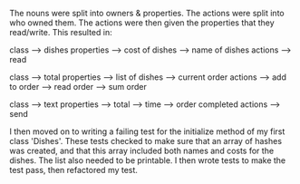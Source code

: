 The nouns were split into owners & properties.
The actions were split into who owned them.
The actions were then given the properties that they read/write.
This resulted in:

class       --> dishes
properties  --> cost of dishes
            --> name of dishes
actions     --> read

class       --> total
properties  --> list of dishes
            --> current order
actions     --> add to order
            --> read order
            --> sum order

class       --> text
properties  --> total
            --> time
            --> order completed
actions     --> send


I then moved on to writing a failing test for the initialize method of my first class 'Dishes'. These tests checked to make sure that an array of hashes was created, and that this array included both names and costs for the dishes. The list also needed to be printable.
I then wrote tests to make the test pass, then refactored my test. 
